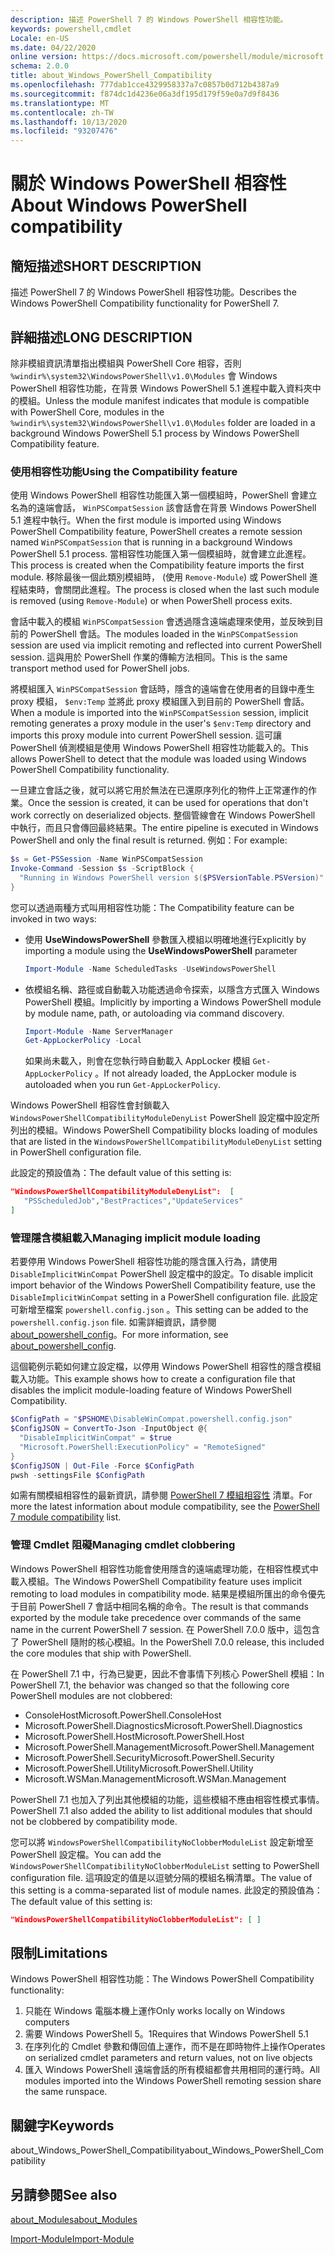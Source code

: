 ```yaml
---
description: 描述 PowerShell 7 的 Windows PowerShell 相容性功能。
keywords: powershell,cmdlet
Locale: en-US
ms.date: 04/22/2020
online version: https://docs.microsoft.com/powershell/module/microsoft.powershell.core/about/about_windows_powershell_compatibility?view=powershell-7&WT.mc_id=ps-gethelp
schema: 2.0.0
title: about_Windows_PowerShell_Compatibility
ms.openlocfilehash: 777dab1cce4329958337a7c0857b0d712b4387a9
ms.sourcegitcommit: f874dc1d4236e06a3df195d179f59e0a7d9f8436
ms.translationtype: MT
ms.contentlocale: zh-TW
ms.lasthandoff: 10/13/2020
ms.locfileid: "93207476"
---
```

# <a name="about-windows-powershell-compatibility"></a><span data-ttu-id="c8182-104">關於 Windows PowerShell 相容性</span><span class="sxs-lookup"><span data-stu-id="c8182-104">About Windows PowerShell compatibility</span></span>

## <a name="short-description"></a><span data-ttu-id="c8182-105">簡短描述</span><span class="sxs-lookup"><span data-stu-id="c8182-105">SHORT DESCRIPTION</span></span>

<span data-ttu-id="c8182-106">描述 PowerShell 7 的 Windows PowerShell 相容性功能。</span><span class="sxs-lookup"><span data-stu-id="c8182-106">Describes the Windows PowerShell Compatibility functionality for PowerShell 7.</span></span>

## <a name="long-description"></a><span data-ttu-id="c8182-107">詳細描述</span><span class="sxs-lookup"><span data-stu-id="c8182-107">LONG DESCRIPTION</span></span>

<span data-ttu-id="c8182-108">除非模組資訊清單指出模組與 PowerShell Core 相容，否則 `%windir%\system32\WindowsPowerShell\v1.0\Modules` 會 Windows PowerShell 相容性功能，在背景 Windows PowerShell 5.1 進程中載入資料夾中的模組。</span><span class="sxs-lookup"><span data-stu-id="c8182-108">Unless the module manifest indicates that module is compatible with PowerShell Core, modules in the `%windir%\system32\WindowsPowerShell\v1.0\Modules` folder are loaded in a background Windows PowerShell 5.1 process by Windows PowerShell Compatibility feature.</span></span>

### <a name="using-the-compatibility-feature"></a><span data-ttu-id="c8182-109">使用相容性功能</span><span class="sxs-lookup"><span data-stu-id="c8182-109">Using the Compatibility feature</span></span>

<span data-ttu-id="c8182-110">使用 Windows PowerShell 相容性功能匯入第一個模組時，PowerShell 會建立名為的遠端會話， `WinPSCompatSession` 該會話會在背景 Windows PowerShell 5.1 進程中執行。</span><span class="sxs-lookup"><span data-stu-id="c8182-110">When the first module is imported using Windows PowerShell Compatibility feature, PowerShell creates a remote session named `WinPSCompatSession` that is running in a background Windows PowerShell 5.1 process.</span></span> <span data-ttu-id="c8182-111">當相容性功能匯入第一個模組時，就會建立此進程。</span><span class="sxs-lookup"><span data-stu-id="c8182-111">This process is created when the Compatibility feature imports the first module.</span></span> <span data-ttu-id="c8182-112">移除最後一個此類別模組時， (使用 `Remove-Module`) 或 PowerShell 進程結束時，會關閉此進程。</span><span class="sxs-lookup"><span data-stu-id="c8182-112">The process is closed when the last such module is removed (using `Remove-Module`) or when PowerShell process exits.</span></span>

<span data-ttu-id="c8182-113">會話中載入的模組 `WinPSCompatSession` 會透過隱含遠端處理來使用，並反映到目前的 PowerShell 會話。</span><span class="sxs-lookup"><span data-stu-id="c8182-113">The modules loaded in the `WinPSCompatSession` session are used via implicit remoting and reflected into current PowerShell session.</span></span> <span data-ttu-id="c8182-114">這與用於 PowerShell 作業的傳輸方法相同。</span><span class="sxs-lookup"><span data-stu-id="c8182-114">This is the same transport method used for PowerShell jobs.</span></span>

<span data-ttu-id="c8182-115">將模組匯入 `WinPSCompatSession` 會話時，隱含的遠端會在使用者的目錄中產生 proxy 模組， `$env:Temp` 並將此 proxy 模組匯入到目前的 PowerShell 會話。</span><span class="sxs-lookup"><span data-stu-id="c8182-115">When a module is imported into the `WinPSCompatSession` session, implicit remoting generates a proxy module in the user's `$env:Temp` directory and imports this proxy module into current PowerShell session.</span></span> <span data-ttu-id="c8182-116">這可讓 PowerShell 偵測模組是使用 Windows PowerShell 相容性功能載入的。</span><span class="sxs-lookup"><span data-stu-id="c8182-116">This allows PowerShell to detect that the module was loaded using Windows PowerShell Compatibility functionality.</span></span>

<span data-ttu-id="c8182-117">一旦建立會話之後，就可以將它用於無法在已還原序列化的物件上正常運作的作業。</span><span class="sxs-lookup"><span data-stu-id="c8182-117">Once the session is created, it can be used for operations that don't work correctly on deserialized objects.</span></span> <span data-ttu-id="c8182-118">整個管線會在 Windows PowerShell 中執行，而且只會傳回最終結果。</span><span class="sxs-lookup"><span data-stu-id="c8182-118">The entire pipeline is executed in Windows PowerShell and only the final result is returned.</span></span> <span data-ttu-id="c8182-119">例如：</span><span class="sxs-lookup"><span data-stu-id="c8182-119">For example:</span></span>

```powershell
$s = Get-PSSession -Name WinPSCompatSession
Invoke-Command -Session $s -ScriptBlock {
  "Running in Windows PowerShell version $($PSVersionTable.PSVersion)"
}
```

<span data-ttu-id="c8182-120">您可以透過兩種方式叫用相容性功能：</span><span class="sxs-lookup"><span data-stu-id="c8182-120">The Compatibility feature can be invoked in two ways:</span></span>

- <span data-ttu-id="c8182-121">使用 **UseWindowsPowerShell** 參數匯入模組以明確地進行</span><span class="sxs-lookup"><span data-stu-id="c8182-121">Explicitly by importing a module using the **UseWindowsPowerShell** parameter</span></span>

   ```powershell
   Import-Module -Name ScheduledTasks -UseWindowsPowerShell
   ```

- <span data-ttu-id="c8182-122">依模組名稱、路徑或自動載入功能透過命令探索，以隱含方式匯入 Windows PowerShell 模組。</span><span class="sxs-lookup"><span data-stu-id="c8182-122">Implicitly by importing a Windows PowerShell module by module name, path, or autoloading via command discovery.</span></span>

   ```powershell
   Import-Module -Name ServerManager
   Get-AppLockerPolicy -Local
   ```

   <span data-ttu-id="c8182-123">如果尚未載入，則會在您執行時自動載入 AppLocker 模組  `Get-AppLockerPolicy` 。</span><span class="sxs-lookup"><span data-stu-id="c8182-123">If not already loaded, the AppLocker module is autoloaded when you run  `Get-AppLockerPolicy`.</span></span>

<span data-ttu-id="c8182-124">Windows PowerShell 相容性會封鎖載入 `WindowsPowerShellCompatibilityModuleDenyList` PowerShell 設定檔中設定所列出的模組。</span><span class="sxs-lookup"><span data-stu-id="c8182-124">Windows PowerShell Compatibility blocks loading of modules that are listed in the `WindowsPowerShellCompatibilityModuleDenyList` setting in PowerShell configuration file.</span></span>

<span data-ttu-id="c8182-125">此設定的預設值為：</span><span class="sxs-lookup"><span data-stu-id="c8182-125">The default value of this setting is:</span></span>

```json
"WindowsPowerShellCompatibilityModuleDenyList":  [
   "PSScheduledJob","BestPractices","UpdateServices"
]
```

### <a name="managing-implicit-module-loading"></a><span data-ttu-id="c8182-126">管理隱含模組載入</span><span class="sxs-lookup"><span data-stu-id="c8182-126">Managing implicit module loading</span></span>

<span data-ttu-id="c8182-127">若要停用 Windows PowerShell 相容性功能的隱含匯入行為，請使用 `DisableImplicitWinCompat` PowerShell 設定檔中的設定。</span><span class="sxs-lookup"><span data-stu-id="c8182-127">To disable implicit import behavior of the Windows PowerShell Compatibility feature, use the `DisableImplicitWinCompat` setting in a PowerShell configuration file.</span></span> <span data-ttu-id="c8182-128">此設定可新增至檔案 `powershell.config.json` 。</span><span class="sxs-lookup"><span data-stu-id="c8182-128">This setting can be added to the `powershell.config.json` file.</span></span> <span data-ttu-id="c8182-129">如需詳細資訊，請參閱 [about_powershell_config](about_powershell_config.md)。</span><span class="sxs-lookup"><span data-stu-id="c8182-129">For more information, see [about_powershell_config](about_powershell_config.md).</span></span>

<span data-ttu-id="c8182-130">這個範例示範如何建立設定檔，以停用 Windows PowerShell 相容性的隱含模組載入功能。</span><span class="sxs-lookup"><span data-stu-id="c8182-130">This example shows how to create a configuration file that disables the implicit module-loading feature of Windows PowerShell Compatibility.</span></span>

```powershell
$ConfigPath = "$PSHOME\DisableWinCompat.powershell.config.json"
$ConfigJSON = ConvertTo-Json -InputObject @{
  "DisableImplicitWinCompat" = $true
  "Microsoft.PowerShell:ExecutionPolicy" = "RemoteSigned"
}
$ConfigJSON | Out-File -Force $ConfigPath
pwsh -settingsFile $ConfigPath
```

<span data-ttu-id="c8182-131">如需有關模組相容性的最新資訊，請參閱 [PowerShell 7 模組相容性](https://aka.ms/PSModuleCompat) 清單。</span><span class="sxs-lookup"><span data-stu-id="c8182-131">For more the latest information about module compatibility, see the [PowerShell 7 module compatibility](https://aka.ms/PSModuleCompat) list.</span></span>

### <a name="managing-cmdlet-clobbering"></a><span data-ttu-id="c8182-132">管理 Cmdlet 阻礙</span><span class="sxs-lookup"><span data-stu-id="c8182-132">Managing cmdlet clobbering</span></span>

<span data-ttu-id="c8182-133">Windows PowerShell 相容性功能會使用隱含的遠端處理功能，在相容性模式中載入模組。</span><span class="sxs-lookup"><span data-stu-id="c8182-133">The Windows PowerShell Compatibility feature uses implicit remoting to load modules in compatibility mode.</span></span> <span data-ttu-id="c8182-134">結果是模組所匯出的命令優先于目前 PowerShell 7 會話中相同名稱的命令。</span><span class="sxs-lookup"><span data-stu-id="c8182-134">The result is that commands exported by the module take precedence over commands of the same name in the current PowerShell 7 session.</span></span> <span data-ttu-id="c8182-135">在 PowerShell 7.0.0 版中，這包含了 PowerShell 隨附的核心模組。</span><span class="sxs-lookup"><span data-stu-id="c8182-135">In the PowerShell 7.0.0 release, this included the core modules that ship with PowerShell.</span></span>

<span data-ttu-id="c8182-136">在 PowerShell 7.1 中，行為已變更，因此不會事情下列核心 PowerShell 模組：</span><span class="sxs-lookup"><span data-stu-id="c8182-136">In PowerShell 7.1, the behavior was changed so that the following core PowerShell modules are not clobbered:</span></span>

- <span data-ttu-id="c8182-137">ConsoleHost</span><span class="sxs-lookup"><span data-stu-id="c8182-137">Microsoft.PowerShell.ConsoleHost</span></span>
- <span data-ttu-id="c8182-138">Microsoft.PowerShell.Diagnostics</span><span class="sxs-lookup"><span data-stu-id="c8182-138">Microsoft.PowerShell.Diagnostics</span></span>
- <span data-ttu-id="c8182-139">Microsoft.PowerShell.Host</span><span class="sxs-lookup"><span data-stu-id="c8182-139">Microsoft.PowerShell.Host</span></span>
- <span data-ttu-id="c8182-140">Microsoft.PowerShell.Management</span><span class="sxs-lookup"><span data-stu-id="c8182-140">Microsoft.PowerShell.Management</span></span>
- <span data-ttu-id="c8182-141">Microsoft.PowerShell.Security</span><span class="sxs-lookup"><span data-stu-id="c8182-141">Microsoft.PowerShell.Security</span></span>
- <span data-ttu-id="c8182-142">Microsoft.PowerShell.Utility</span><span class="sxs-lookup"><span data-stu-id="c8182-142">Microsoft.PowerShell.Utility</span></span>
- <span data-ttu-id="c8182-143">Microsoft.WSMan.Management</span><span class="sxs-lookup"><span data-stu-id="c8182-143">Microsoft.WSMan.Management</span></span>

<span data-ttu-id="c8182-144">PowerShell 7.1 也加入了列出其他模組的功能，這些模組不應由相容性模式事情。</span><span class="sxs-lookup"><span data-stu-id="c8182-144">PowerShell 7.1 also added the ability to list additional modules that should not be clobbered by compatibility mode.</span></span>

<span data-ttu-id="c8182-145">您可以將 `WindowsPowerShellCompatibilityNoClobberModuleList` 設定新增至 PowerShell 設定檔。</span><span class="sxs-lookup"><span data-stu-id="c8182-145">You can add the `WindowsPowerShellCompatibilityNoClobberModuleList` setting to PowerShell configuration file.</span></span> <span data-ttu-id="c8182-146">這項設定的值是以逗號分隔的模組名稱清單。</span><span class="sxs-lookup"><span data-stu-id="c8182-146">The value of this setting is a comma-separated list of module names.</span></span> <span data-ttu-id="c8182-147">此設定的預設值為：</span><span class="sxs-lookup"><span data-stu-id="c8182-147">The default value of this setting is:</span></span>

```json
"WindowsPowerShellCompatibilityNoClobberModuleList": [ ]
```

## <a name="limitations"></a><span data-ttu-id="c8182-148">限制</span><span class="sxs-lookup"><span data-stu-id="c8182-148">Limitations</span></span>

<span data-ttu-id="c8182-149">Windows PowerShell 相容性功能：</span><span class="sxs-lookup"><span data-stu-id="c8182-149">The Windows PowerShell Compatibility functionality:</span></span>

1. <span data-ttu-id="c8182-150">只能在 Windows 電腦本機上運作</span><span class="sxs-lookup"><span data-stu-id="c8182-150">Only works locally on Windows computers</span></span>
1. <span data-ttu-id="c8182-151">需要 Windows PowerShell 5。1</span><span class="sxs-lookup"><span data-stu-id="c8182-151">Requires that Windows PowerShell 5.1</span></span>
1. <span data-ttu-id="c8182-152">在序列化的 Cmdlet 參數和傳回值上運作，而不是在即時物件上操作</span><span class="sxs-lookup"><span data-stu-id="c8182-152">Operates on serialized cmdlet parameters and return values, not on live objects</span></span>
1. <span data-ttu-id="c8182-153">匯入 Windows PowerShell 遠端會話的所有模組都會共用相同的運行時。</span><span class="sxs-lookup"><span data-stu-id="c8182-153">All modules imported into the Windows PowerShell remoting session share the same runspace.</span></span>

## <a name="keywords"></a><span data-ttu-id="c8182-154">關鍵字</span><span class="sxs-lookup"><span data-stu-id="c8182-154">Keywords</span></span>

<span data-ttu-id="c8182-155">about_Windows_PowerShell_Compatibility</span><span class="sxs-lookup"><span data-stu-id="c8182-155">about_Windows_PowerShell_Compatibility</span></span>

## <a name="see-also"></a><span data-ttu-id="c8182-156">另請參閱</span><span class="sxs-lookup"><span data-stu-id="c8182-156">See also</span></span>

[<span data-ttu-id="c8182-157">about_Modules</span><span class="sxs-lookup"><span data-stu-id="c8182-157">about_Modules</span></span>](about_Modules.md)

[<span data-ttu-id="c8182-158">Import-Module</span><span class="sxs-lookup"><span data-stu-id="c8182-158">Import-Module</span></span>](xref:Microsoft.PowerShell.Core.Import-Module)

